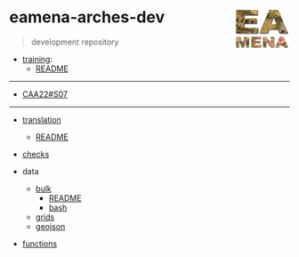 # eamena-arches-dev  <img src="www/logo.png" width='100px' align="right"/>
> development repository

* [training](https://github.com/eamena-oxford/eamena-arches-dev/tree/main/training):
  - [README](https://github.com/eamena-oxford/eamena-arches-dev/tree/main/training#readme)

---

* [CAA22#S07](https://github.com/eamena-oxford/eamena-arches-dev/blob/main/event/CAA-S07.md)

---

* [translation](https://github.com/eamena-oxford/eamena-arches-dev/blob/main/translation)
  - [README](https://github.com/eamena-oxford/eamena-arches-dev/blob/main/translation/README.md)

* [checks](https://github.com/eamena-oxford/eamena-arches-dev/blob/main/check/check.md#checks)

* data
  - [bulk](https://github.com/eamena-oxford/eamena-arches-dev/blob/main/data/bulk)
    + [README](https://github.com/eamena-oxford/eamena-arches-dev/blob/main/data/bulk/BU.md)
    + [bash](https://github.com/eamena-oxford/eamena-arches-dev/blob/main/data/bulk/run_bulks.sh)
  - [grids](https://github.com/eamena-oxford/eamena-arches-dev/tree/main/data/grids/qdgc_#readme)
  - [geojson](https://github.com/eamena-oxford/eamena-arches-dev/tree/main/data/geojson#readme)

* [functions](https://github.com/eamena-oxford/eamena-arches-dev/tree/main/functions#readme)
